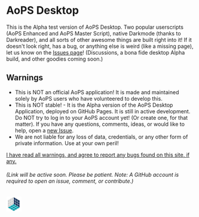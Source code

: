 # AoPS Desktop
This is the Alpha test version of AoPS Desktop. Two popular userscripts (AoPS Enhanced and AoPS Master Script), native Darkmode (thanks to Darkreader), and all sorts of other awesome things are built right into it! If it doesn't look right, has a bug, or anything else is weird (like a missing page), let us know on the [Issues page](https://github.com/darkwater4213/aops-desktop/issues/new)! (Discussions, a bona fide desktop Alpha build, and other goodies coming soon.) <!---- If you have an idea or feature request, let us know in Discusions. ---->

## Warnings
- This is NOT an official AoPS application! It is made and maintained solely by AoPS users who have volunteered to develop this.
- This is NOT stable! - It is the Alpha version of the AoPS Desktop Application, deployed on GitHub Pages. It is still in active development. Do NOT try to log in to your AoPS account yet! (Or create one, for that matter). If you have any questions, comments, ideas, or would like to help, open a [new Issue](https://github.com/darkwater4213/aops-desktop/issues/new). 
- We are not liable for any loss of data, credentials, or any other form of private information. Use at your own peril!

[I have read all warnings, and agree to report any bugs found on this site, if any.](https://github.com/darkwater4213/aops-desktop/blob/pages-deploy/README.md)
###### (Link will be active soon. Please be patient. Note: A GitHub account is required to open an issue, comment, or contribute.)
![Loading, please wait...](https://raw.githubusercontent.com/darkwater4213/aops-desktop/main/imgs/logo-loading.gif)
<!---- Or you can PM one of us on AoPS. Just don't expect a fast respone; we can be quite inactive at times. ----> 
<!---- # What is AoPS Desktop?
AoPS desktop is a volunteer-led, user-made platform for Art of Problem Solving. Except that it has a completely revamped homepage, better (customizable!) GUI, and all sorts of other goodies. The original site can be found at [AoPS.com](https://artofproblemsolving.com) ---->
